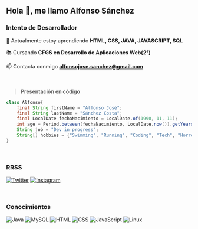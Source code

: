 ## Hola 👋, me llamo Alfonso Sánchez
### Intento de Desarrollador

   🌱 Actualmente estoy aprendiendo **HTML, CSS, JAVA, JAVASCRIPT, SQL**

   📚 Cursando **CFGS en Desarrollo de Aplicaciones Web(2°)**

   📫 Contacta conmigo **alfonsojose.sanchez@gmail.com**

</br>

> __Presentación en código__

```java
class Alfonso{
	final String firstName = "Alfonso José";
	final String lastName = "Sánchez Costa";
	final LocalDate fechaNacimiento = LocalDate.of(1990, 11, 11);
	int age = Period.between(fechaNacimiento, LocalDate.now()).getYears();
	String job = "Dev in progress";
	String[] hobbies = {"Swimming", "Running", "Coding", "Tech", "Horror movies", "Gaming"};
}
```
</br>

### RRSS

[![Twitter](https://img.shields.io/badge/Twitter-1DA1F2?style=for-the-badge&logo=twitter&logoColor=white)](https://twitter.com/arfonfo)
[![Instagram](https://img.shields.io/badge/Instagram-E4405F?style=for-the-badge&logo=instagram&logoColor=white)](https://www.instagram.com/arfonfo/)

</br>

### Conocimientos

![Java](https://img.shields.io/badge/Java-ED8B00?style=for-the-badge&logo=openjdk&logoColor=white)
![MySQL](https://img.shields.io/badge/MySQL-005C84?style=for-the-badge&logo=mysql&logoColor=white)
![HTML](https://img.shields.io/badge/HTML5-E34F26?style=for-the-badge&logo=html5&logoColor=white)
![CSS](https://img.shields.io/badge/CSS3-1572B6?style=for-the-badge&logo=css3&logoColor=white)
![JavaScript](https://img.shields.io/badge/javascript-%23323330.svg?style=for-the-badge&logo=javascript&logoColor=%23F7DF1E)
![Linux](https://img.shields.io/badge/Linux-FCC624?style=for-the-badge&logo=linux&logoColor=black)

